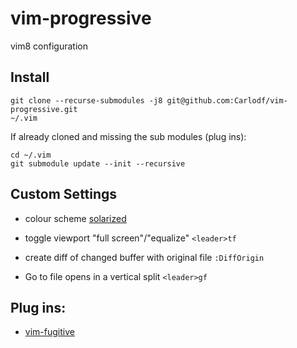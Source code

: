 # vim-progressive
vim8 configuration

## Install
```
git clone --recurse-submodules -j8 git@github.com:Carlodf/vim-progressive.git
~/.vim
```
If already cloned and missing the sub modules (plug ins):

```
cd ~/.vim
git submodule update --init --recursive
```

## Custom Settings

- colour scheme [solarized](https://github.com/altercation/vim-colors-solarized)

- toggle viewport "full screen"/"equalize"                     `<leader>tf`

- create diff of changed buffer with original file              `:DiffOrigin`

- Go to file opens in a vertical split                          `<leader>gf`

## Plug ins:

- [vim-fugitive](https://github.com/tpope/vim-fugitive)
